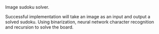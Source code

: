 Image sudoku solver.

Successful implementation will take an image as an input and output a solved sudoku.
Using binarization, neural network character recognition and recursion to solve the board.
